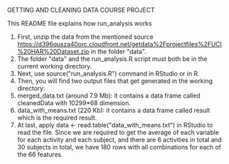 GETTING AND CLEANING DATA COURSE PROJECT

This README file explains how run_analysis works

1. First, unzip the data from the mentioned source https://d396qusza40orc.cloudfront.net/getdata%2Fprojectfiles%2FUCI%20HAR%20Dataset.zip in the folder "data".
2. The folder "data" and the run_analysis.R script must both be in the current working directory. 
3. Next, use source("run_analysis.R") command in RStudio or in R.
4. Then, you will find two output files that get generated in the working directory:
5. merged_data.txt (around 7.9 Mb): it contains a data frame called cleanedData with 10299*68 dimension.
6. data_with_means.txt (220 Kb): it contains a data frame called result which is the required result.
7. At last, apply data <- read.table("data_with_means.txt") in RStudio to read the file. Since we are required to get the average of each    variable for each activity and each subject, and there are 6 activities in total and 30 subjects in total, we have 180 rows with all      combinations for each of the 66 features.
